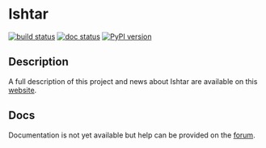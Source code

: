 Ishtar
======

[![build status](https://gitlab.com/iggdrasil/ishtar/badges/master/build.svg)](https://gitlab.com/iggdrasil/ishtar/commits/master) [![doc status](https://readthedocs.org/projects/ishtar/badge/?version=latest)](http://ishtar.readthedocs.io/fr/latest/) [![PyPI version](https://badge.fury.io/py/ishtar.svg)](https://badge.fury.io/py/ishtar)

Description
-----------

A full description of this project and news about Ishtar are available on this [website](http://www.ishtar-archeo.net).

Docs
----

Documentation is not yet available but help can be provided on the [forum](http://forum.ishtar-archeo.net).
